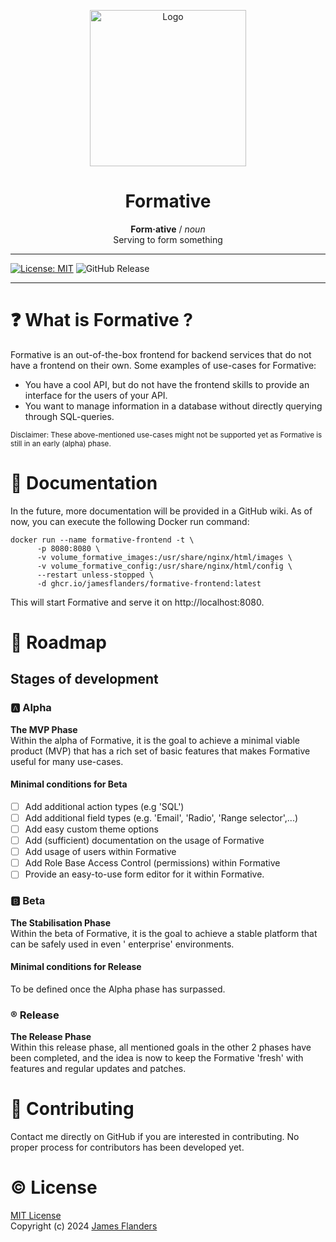 <p align="center">
<img src="https://i.imgur.com/an4hEwO.png" alt="Logo" width="250" height="250"/>
</p>
<h1 align="center">Formative</h1>
<p align="center">
<b>Form·ative</b> / <i>noun</i><br>
Serving to form something
</p>

---
[![License: MIT](https://img.shields.io/badge/License-MIT-yellow.svg)](https://opensource.org/licenses/MIT)
![GitHub Release](https://img.shields.io/github/v/release/JamesFlanders/https%3A%2F%2Fgithub.com%2FJamesFlanders%2Fformative)

---

# :question: What is Formative ?

Formative is an out-of-the-box frontend for backend services that do not have a frontend on their own. Some examples of
use-cases for Formative:

- You have a cool API, but do not have the frontend skills to provide an interface for the users of your API.
- You want to manage information in a database without directly querying through SQL-queries.

<sup>Disclaimer: These above-mentioned use-cases might not be supported yet as Formative is still in an early (alpha)
phase.</sup>

# :closed_book: Documentation

In the future, more documentation will be provided in a GitHub wiki. As of now, you can execute the following Docker run
command:

```shell
docker run --name formative-frontend -t \
      -p 8080:8080 \
      -v volume_formative_images:/usr/share/nginx/html/images \
      -v volume_formative_config:/usr/share/nginx/html/config \
      --restart unless-stopped \
      -d ghcr.io/jamesflanders/formative-frontend:latest
```

This will start Formative and serve it on http://localhost:8080.

# :calendar: Roadmap

## Stages of development

### :a: Alpha

**The MVP Phase**\
Within the alpha of Formative, it is the goal to achieve a minimal viable product (MVP) that has a rich set of basic
features that makes Formative useful for many use-cases.

#### Minimal conditions for Beta

- [ ] Add additional action types (e.g 'SQL')
- [ ] Add additional field types (e.g. 'Email', 'Radio', 'Range selector',...)
- [ ] Add easy custom theme options
- [ ] Add (sufficient) documentation on the usage of Formative
- [ ] Add usage of users within Formative
- [ ] Add Role Base Access Control (permissions) within Formative
- [ ] Provide an easy-to-use form editor for it within Formative.

### :b: Beta

**The Stabilisation Phase**\
Within the beta of Formative, it is the goal to achieve a stable platform that can be safely used in even '
enterprise' environments.

#### Minimal conditions for Release

To be defined once the Alpha phase has surpassed.

### :registered: Release

**The Release Phase**\
Within this release phase, all mentioned goals in the other 2 phases have been completed, and the idea is now to keep
the Formative 'fresh' with features and regular updates and patches.

# :handshake: Contributing

Contact me directly on GitHub if you are interested in contributing. No proper process for contributors has been
developed yet.

# :copyright: License

[MIT License](https://opensource.org/licenses/MIT)\
Copyright (c) 2024 [James Flanders](https://github.com/JamesFlanders)

